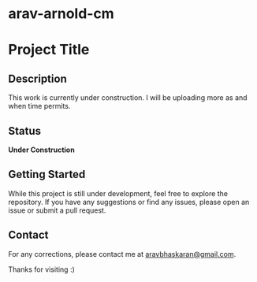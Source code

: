 # arav-arnold-cm
# Project Title

## Description
This work is currently under construction. I will be uploading more as and when time permits.

## Status
**Under Construction**

## Getting Started
While this project is still under development, feel free to explore the repository. If you have any suggestions or find any issues, please open an issue or submit a pull request.


## Contact
For any corrections, please contact me at aravbhaskaran@gmail.com.

Thanks for visiting :)
